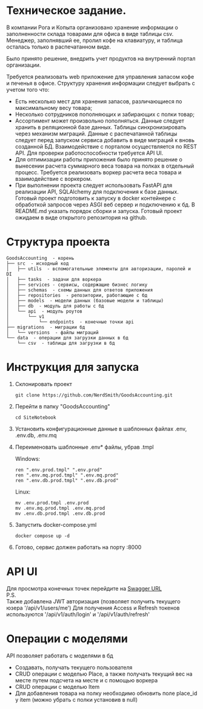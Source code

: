 # Техническое задание. 
В компании Рога и Копыта организовано хранение информации о заполненности склада товарами для офиса в виде таблицы csv. Менеджер, заполнявший ее, пролил кофе на клавиатуру, и таблица осталась только в распечатанном виде.

Было принято решение, внедрить учет продуктов на внутренний портал организации.

Требуется реализовать web приложение для управления запасом кофе и печенья в офисе. Структуру хранения информации следует выбрать с учетом того что:  
* Есть несколько мест для хранения запасов, различающиеся по максимальному весу товара;  
* Несколько сотрудников пополняющих и забирающих с полки товар;  
* Ассортимент может произвольно пополняться. Данные следует хранить в реляционной базе данных. Таблицы синхронизировать через механизм миграций. Данные с распечатанной таблицы следует перед запуском сервиса добавить в виде миграций к вновь созданной БД. Взаимодействие с порталом осуществляется по REST API. Для проверки работоспособности требуется API UI. 
* Для оптимизации работы приложения было принято решение о вынесении расчета суммарного веса товара на полках в отдельный процесс. Требуется реализовать воркер расчета веса товара и взаимодействие с воркером. 
* При выполнении проекта следует использовать FastAPI для реализации API, SQLAlchemy для подключения к базе данных. Готовый проект подготовить к запуску в docker контейнере с обработкой запросов через ASGI веб сервер и подключению к бд. В README.md указать порядок сборки и запуска. Готовый проект ожидаем в виде открытого репозитория на github.  

# Структура проекта    
```
GoodsAccounting  - корень           
├── src  - исходный код
│   ├── utils  - вспомогательные элементы для авторизации, паролей и DI     
│   ├── tasks  - задачи для воркера               
│   ├── services - сервисы, содержащие бизнес логику
│   ├── schemas  - схемы данных для ответов приложения
│   ├── repositories  - репозитории, работающие с бд
│   ├── models  - модели данных (базовые модели и таблицы)
│   ├── db  - модуль для работы с бд          
│   └── api  - модуль роутов    
│       └── v1              
│           └── endpoints  - конечные точки api
├── migrations  - миграции бд          
│   └── versions  - файлы миграций
└── data  - операции для загрузки данных в бд
    └── csv  - таблицы для загрузки в бд
```
# Инструкция для запуска

1. Склонировать проект
    ```
    git clone https://github.com/NerdSmith/GoodsAccounting.git
    ```

2. Перейти в папку "GoodsAccounting"
    ```
    cd SiteNotebook
    ```
3. Установить конфигурационные данные в шаблонных файлах .env, .env.db, .env.mq
4. Переименовать шаблонные .env* файлы, убрав .tmpl  
   
   Windows:
   ```
   ren ".env.prod.tmpl" ".env.prod"
   ren ".env.mq.prod.tmpl" ".env.mq.prod"
   ren ".env.db.prod.tmpl" ".env.db.prod"
   ```
   Linux:
   ```
   mv .env.prod.tmpl .env.prod
   mv .env.mq.prod.tmpl .env.mq.prod
   mv .env.db.prod.tmpl .env.db.prod
   ```
5. Запустить docker-compose.yml
   ```
   docker compose up -d
   ```
6. Готово, сервис должен работать на порту :8000
# API UI
Для просмотра конечных точек перейдите на [Swagger URL](http://localhost:8000/docs)   
P.S.  
Также добавлена JWT авторизация (позволяет получить текущего юзера '/api/v1/users/me')
Для получения Access и Refresh токенов используются '/api/v1/auth/login' и '/api/v1/auth/refresh'
# Операции с моделями
API позволяет работать с моделями в бд
- Создавать, получать текущего пользователя
- CRUD операции с моделью Place, а также получать текущий вес на месте путем подсчета на месте и с помощью воркера
- CRUD операции с моделью Item
- Для добавления товара на полку необходимо обновить поле place_id у item (можно убрать с полки установив в null)
